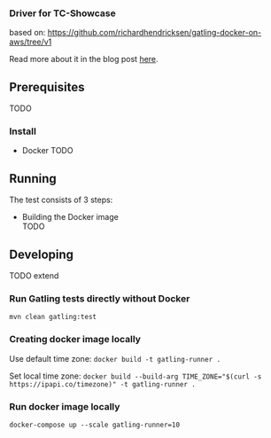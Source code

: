 ### Driver for TC-Showcase
based on: https://github.com/richardhendricksen/gatling-docker-on-aws/tree/v1 

Read more about it in the blog post [here](https://medium.com/@richard.hendricksen/distributed-load-testing-with-gatling-using-docker-and-aws-d497605692db).

## Prerequisites  
TODO
### Install  
* Docker
TODO
## Running  
The test consists of 3 steps:  
* Building the Docker image  
TODO

## Developing
TODO extend
### Run Gatling tests directly without Docker
`mvn clean gatling:test`  

### Creating docker image locally
Use default time zone:
`docker build -t gatling-runner .` 

Set local time zone:
`docker build --build-arg TIME_ZONE="$(curl -s https://ipapi.co/timezone)" -t gatling-runner .`    

### Run docker image locally
`docker-compose up --scale gatling-runner=10` 
 